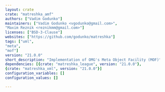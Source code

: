 ```yaml
---
layout: crate
crate: "matreshka_amf"
authors: ["Vadim Godunko"]
maintainers: ["Vadim Godunko <vgodunko@gmail.com>",
"Maxim Reznik <reznikmm@gmail.com>"]
licenses: ["BSD-3-Clause"]
websites: ["https://github.com/godunko/matreshka"]
tags: ["uml",
"meta",
"mof"]
version: "21.0.0"
short_description: "Implementation of OMG's Meta Object Facility (MOF)"
dependencies: [{crate: "matreshka_league", version: "21.0.0"},
{crate: "matreshka_xml", version: "21.0.0"}]
configuration_variables: []
configuration_values: []

---
```



